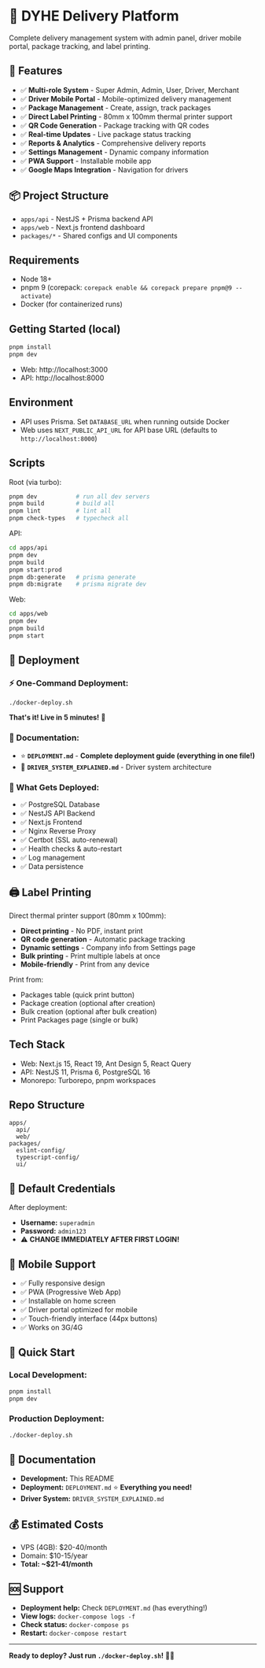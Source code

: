 # 🚚 DYHE Delivery Platform

Complete delivery management system with admin panel, driver mobile portal, package tracking, and label printing.

## 🎯 Features

- ✅ **Multi-role System** - Super Admin, Admin, User, Driver, Merchant
- ✅ **Driver Mobile Portal** - Mobile-optimized delivery management
- ✅ **Package Management** - Create, assign, track packages
- ✅ **Direct Label Printing** - 80mm x 100mm thermal printer support
- ✅ **QR Code Generation** - Package tracking with QR codes
- ✅ **Real-time Updates** - Live package status tracking
- ✅ **Reports & Analytics** - Comprehensive delivery reports
- ✅ **Settings Management** - Dynamic company information
- ✅ **PWA Support** - Installable mobile app
- ✅ **Google Maps Integration** - Navigation for drivers

## 📦 Project Structure

- `apps/api` - NestJS + Prisma backend API
- `apps/web` - Next.js frontend dashboard
- `packages/*` - Shared configs and UI components

## Requirements

- Node 18+
- pnpm 9 (corepack: `corepack enable && corepack prepare pnpm@9 --activate`)
- Docker (for containerized runs)

## Getting Started (local)

```bash
pnpm install
pnpm dev
```

- Web: http://localhost:3000
- API: http://localhost:8000

## Environment

- API uses Prisma. Set `DATABASE_URL` when running outside Docker
- Web uses `NEXT_PUBLIC_API_URL` for API base URL (defaults to `http://localhost:8000`)

## Scripts

Root (via turbo):

```bash
pnpm dev           # run all dev servers
pnpm build         # build all
pnpm lint          # lint all
pnpm check-types   # typecheck all
```

API:

```bash
cd apps/api
pnpm dev
pnpm build
pnpm start:prod
pnpm db:generate   # prisma generate
pnpm db:migrate    # prisma migrate dev
```

Web:

```bash
cd apps/web
pnpm dev
pnpm build
pnpm start
```

## 🚀 Deployment

### ⚡ One-Command Deployment:

```bash
./docker-deploy.sh
```

**That's it! Live in 5 minutes!** 🎉

### 📖 Documentation:

- ⭐ **`DEPLOYMENT.md`** - **Complete deployment guide (everything in one file!)**
- 🚚 **`DRIVER_SYSTEM_EXPLAINED.md`** - Driver system architecture

### 🎯 What Gets Deployed:

- ✅ PostgreSQL Database
- ✅ NestJS API Backend
- ✅ Next.js Frontend
- ✅ Nginx Reverse Proxy
- ✅ Certbot (SSL auto-renewal)
- ✅ Health checks & auto-restart
- ✅ Log management
- ✅ Data persistence

## 🖨️ Label Printing

Direct thermal printer support (80mm x 100mm):

- **Direct printing** - No PDF, instant print
- **QR code generation** - Automatic package tracking
- **Dynamic settings** - Company info from Settings page
- **Bulk printing** - Print multiple labels at once
- **Mobile-friendly** - Print from any device

Print from:

- Packages table (quick print button)
- Package creation (optional after creation)
- Bulk creation (optional after bulk creation)
- Print Packages page (single or bulk)

## Tech Stack

- Web: Next.js 15, React 19, Ant Design 5, React Query
- API: NestJS 11, Prisma 6, PostgreSQL 16
- Monorepo: Turborepo, pnpm workspaces

## Repo Structure

```
apps/
  api/
  web/
packages/
  eslint-config/
  typescript-config/
  ui/
```

## 🔐 Default Credentials

After deployment:

- **Username:** `superadmin`
- **Password:** `admin123`
- ⚠️ **CHANGE IMMEDIATELY AFTER FIRST LOGIN!**

## 📱 Mobile Support

- ✅ Fully responsive design
- ✅ PWA (Progressive Web App)
- ✅ Installable on home screen
- ✅ Driver portal optimized for mobile
- ✅ Touch-friendly interface (44px buttons)
- ✅ Works on 3G/4G

## 🎯 Quick Start

### Local Development:

```bash
pnpm install
pnpm dev
```

### Production Deployment:

```bash
./docker-deploy.sh
```

## 📖 Documentation

- **Development:** This README
- **Deployment:** `DEPLOYMENT.md` ⭐ **Everything you need!**
- **Driver System:** `DRIVER_SYSTEM_EXPLAINED.md`

## 💰 Estimated Costs

- VPS (4GB): $20-40/month
- Domain: $10-15/year
- **Total: ~$21-41/month**

## 🆘 Support

- **Deployment help:** Check `DEPLOYMENT.md` (has everything!)
- **View logs:** `docker-compose logs -f`
- **Check status:** `docker-compose ps`
- **Restart:** `docker-compose restart`

---

**Ready to deploy? Just run `./docker-deploy.sh`!** 🐳🚀
